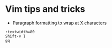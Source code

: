 # Vim tips and tricks

* [Paragraph formatting to wrap at X characters][1]
```
:textwidth=80
Shift-v }
gq
```


[1]: https://coderwall.com/p/qh5tag/vim-paragraph-formatting-to-wrap-at-80-characters